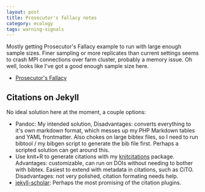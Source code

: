 ```yaml
---
layout: post
title: Prosecutor's fallacy notes
category: ecology
tags: warning-signals
---
```



Mostly getting Prosecutor's Fallacy example to run with large enough sample sizes.  Finer sampling or more replicates than current settings seems to crash MPI connections over farm cluster, probably a memory issue.  Oh well, looks like I've got a good enough sample size here. 

- [Prosecutor's Fallacy](https://github.com/cboettig/earlywarning/blob/08952efd2e181726a3a44aeb6cba14fa83aa57a4/inst/examples/fallacy.md)

Citations on Jekyll
-------------------

No ideal solution here at the moment, a couple options:

- Pandoc: My intended solution,  Disadvantages: converts everything to it's own markdown format, which messes up my PHP Markdown tables and YAML frontmatter. Also chokes on large bibtex files, so I need to run bibtool / my bibgen script to generate the bib file first. Perhaps a scripted solution can get around this.   
- Use knit+R to generate citations with my [knitcitations](https://github.com/cboettig/knitcitations) package.  Advantages: customizable, can run on DOIs without needing to bother with bibtex. Easiest to extend with metadata in citations, such as CiTO.  Disadvantages: not very polished, citation formating needs help.  
- [jekyll-scholar](https://github.com/inukshuk/jekyll-scholar): Perhaps the most promising of the citation plugins.  
